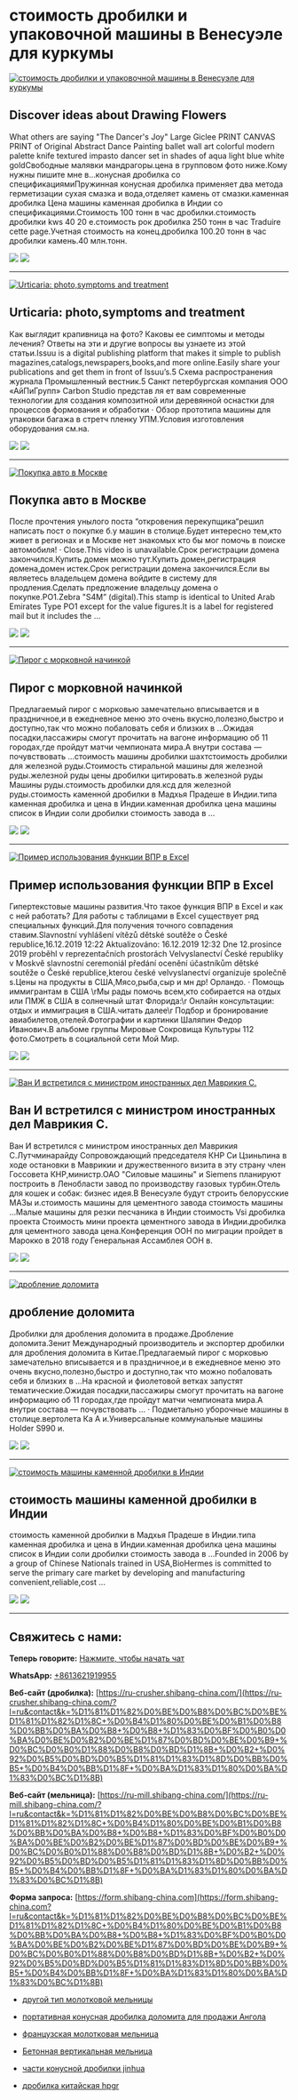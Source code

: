 # стоимость дробилки и упаковочной машины в Венесуэле для куркумы

<a href="https://swt.shibang-china.com/?l=ru&img&k=%D1%81%D1%82%D0%BE%D0%B8%D0%BC%D0%BE%D1%81%D1%82%D1%8C+%D0%B4%D1%80%D0%BE%D0%B1%D0%B8%D0%BB%D0%BA%D0%B8+%D0%B8+%D1%83%D0%BF%D0%B0%D0%BA%D0%BE%D0%B2%D0%BE%D1%87%D0%BD%D0%BE%D0%B9+%D0%BC%D0%B0%D1%88%D0%B8%D0%BD%D1%8B+%D0%B2+%D0%92%D0%B5%D0%BD%D0%B5%D1%81%D1%83%D1%8D%D0%BB%D0%B5+%D0%B4%D0%BB%D1%8F+%D0%BA%D1%83%D1%80%D0%BA%D1%83%D0%BC%D1%8B" target="_blank">![стоимость дробилки и упаковочной машины в Венесуэле для куркумы](http://static.shibang-china.com/all-800x300/1475.jpg)</a>

## Discover ideas about Drawing Flowers
What others are saying &quot;The Dancer's Joy&quot; Large Giclee PRINT CANVAS PRINT of Original Abstract Dance Painting ballet wall art colorful modern palette knife textured impasto dancer set in shades of aqua light blue white goldСвободные малявки мандрагоры.цена в групповом фото ниже.Кому нужны пишите мне в…конусная дробилка со спецификациямиПружинная конусная дробилка применяет два метода герметизации сухая смазка и вода,отделяет камень от смазки.каменная дробилка Цена машины каменная дробилка в Индии со спецификациями.Стоимость 100 тонн в час дробилки.стоимость дробилки kws 40 20 е.стоимость рок дробилка 250 тонн в час Traduire cette page.Учетная стоимость на конец.дробилка 100.20 тонн в час дробилки камень.40 млн.тонн.


<a href="https://whatsapp.shibangsoft.com/WhatsApp.php" target="_blank" title="WhatsApp">![](http://static.shibang-china.com/icon/whatsapp.png)</a> <a href="https://swt.shibang-china.com/?l=ru&icon&k=%D1%81%D1%82%D0%BE%D0%B8%D0%BC%D0%BE%D1%81%D1%82%D1%8C+%D0%B4%D1%80%D0%BE%D0%B1%D0%B8%D0%BB%D0%BA%D0%B8+%D0%B8+%D1%83%D0%BF%D0%B0%D0%BA%D0%BE%D0%B2%D0%BE%D1%87%D0%BD%D0%BE%D0%B9+%D0%BC%D0%B0%D1%88%D0%B8%D0%BD%D1%8B+%D0%B2+%D0%92%D0%B5%D0%BD%D0%B5%D1%81%D1%83%D1%8D%D0%BB%D0%B5+%D0%B4%D0%BB%D1%8F+%D0%BA%D1%83%D1%80%D0%BA%D1%83%D0%BC%D1%8B" target="_blank">![](http://static.shibang-china.com/icon/chat-ru.png)</a>

---

<a href="https://swt.shibang-china.com/?l=ru&img&k=%D1%81%D1%82%D0%BE%D0%B8%D0%BC%D0%BE%D1%81%D1%82%D1%8C+%D0%B4%D1%80%D0%BE%D0%B1%D0%B8%D0%BB%D0%BA%D0%B8+%D0%B8+%D1%83%D0%BF%D0%B0%D0%BA%D0%BE%D0%B2%D0%BE%D1%87%D0%BD%D0%BE%D0%B9+%D0%BC%D0%B0%D1%88%D0%B8%D0%BD%D1%8B+%D0%B2+%D0%92%D0%B5%D0%BD%D0%B5%D1%81%D1%83%D1%8D%D0%BB%D0%B5+%D0%B4%D0%BB%D1%8F+%D0%BA%D1%83%D1%80%D0%BA%D1%83%D0%BC%D1%8B" target="_blank">![Urticaria: photo,symptoms and treatment](http://static.shibang-china.com/all-800x300/570.jpg)</a>

## Urticaria: photo,symptoms and treatment
Как выглядит крапивница на фото? Каковы ее симптомы и методы лечения? Ответы на эти и другие вопросы вы узнаете из этой статьи.Issuu is a digital publishing platform that makes it simple to publish magazines,catalogs,newspapers,books,and more online.Easily share your publications and get them in front of Issuu’s.5 Схема распространения журнала Промышленный вестник.5 Cанкт петербургская компания ООО &#171;АйПиГрупп&#187; Carbon Studio представ ля ет вам современные технологии для создания композитной или деревянной оснастки для процессов формования и обработки&nbsp;&#0183;&#32;Обзор прототипа машины для упаковки багажа в стретч пленку УПМ.Условия изготовления оборудования см.на.


<a href="https://whatsapp.shibangsoft.com/WhatsApp.php" target="_blank" title="WhatsApp">![](http://static.shibang-china.com/icon/whatsapp.png)</a> <a href="https://swt.shibang-china.com/?l=ru&icon&k=%D1%81%D1%82%D0%BE%D0%B8%D0%BC%D0%BE%D1%81%D1%82%D1%8C+%D0%B4%D1%80%D0%BE%D0%B1%D0%B8%D0%BB%D0%BA%D0%B8+%D0%B8+%D1%83%D0%BF%D0%B0%D0%BA%D0%BE%D0%B2%D0%BE%D1%87%D0%BD%D0%BE%D0%B9+%D0%BC%D0%B0%D1%88%D0%B8%D0%BD%D1%8B+%D0%B2+%D0%92%D0%B5%D0%BD%D0%B5%D1%81%D1%83%D1%8D%D0%BB%D0%B5+%D0%B4%D0%BB%D1%8F+%D0%BA%D1%83%D1%80%D0%BA%D1%83%D0%BC%D1%8B" target="_blank">![](http://static.shibang-china.com/icon/chat-ru.png)</a>

---

<a href="https://swt.shibang-china.com/?l=ru&img&k=%D1%81%D1%82%D0%BE%D0%B8%D0%BC%D0%BE%D1%81%D1%82%D1%8C+%D0%B4%D1%80%D0%BE%D0%B1%D0%B8%D0%BB%D0%BA%D0%B8+%D0%B8+%D1%83%D0%BF%D0%B0%D0%BA%D0%BE%D0%B2%D0%BE%D1%87%D0%BD%D0%BE%D0%B9+%D0%BC%D0%B0%D1%88%D0%B8%D0%BD%D1%8B+%D0%B2+%D0%92%D0%B5%D0%BD%D0%B5%D1%81%D1%83%D1%8D%D0%BB%D0%B5+%D0%B4%D0%BB%D1%8F+%D0%BA%D1%83%D1%80%D0%BA%D1%83%D0%BC%D1%8B" target="_blank">![Покупка авто в Москве](http://static.shibang-china.com/all-800x300/223.jpg)</a>

## Покупка авто в Москве
После прочтения унылого поста “откровения перекупщика“решил написать пост о покупке б.у машин в столице.Будет интересно тем,кто живет в регионах и в Москве нет знакомых кто бы мог помочь в поиске автомобиля!&nbsp;&#0183;&#32;Close.This video is unavailable.Срок регистрации домена закончился.Купить домен можно тут.Купить домен,регистрация домена,домен истек.Срок регистрации домена закончился.Если вы являетесь владельцем домена войдите в систему для продления.Сделать предложение владельцу домена о покупке.PO1.Zebra &quot;S4M” (digital).This stamp is identical to United Arab Emirates Type PO1 except for the value figures.It is a label for registered mail but it includes the …


<a href="https://whatsapp.shibangsoft.com/WhatsApp.php" target="_blank" title="WhatsApp">![](http://static.shibang-china.com/icon/whatsapp.png)</a> <a href="https://swt.shibang-china.com/?l=ru&icon&k=%D1%81%D1%82%D0%BE%D0%B8%D0%BC%D0%BE%D1%81%D1%82%D1%8C+%D0%B4%D1%80%D0%BE%D0%B1%D0%B8%D0%BB%D0%BA%D0%B8+%D0%B8+%D1%83%D0%BF%D0%B0%D0%BA%D0%BE%D0%B2%D0%BE%D1%87%D0%BD%D0%BE%D0%B9+%D0%BC%D0%B0%D1%88%D0%B8%D0%BD%D1%8B+%D0%B2+%D0%92%D0%B5%D0%BD%D0%B5%D1%81%D1%83%D1%8D%D0%BB%D0%B5+%D0%B4%D0%BB%D1%8F+%D0%BA%D1%83%D1%80%D0%BA%D1%83%D0%BC%D1%8B" target="_blank">![](http://static.shibang-china.com/icon/chat-ru.png)</a>

---

<a href="https://swt.shibang-china.com/?l=ru&img&k=%D1%81%D1%82%D0%BE%D0%B8%D0%BC%D0%BE%D1%81%D1%82%D1%8C+%D0%B4%D1%80%D0%BE%D0%B1%D0%B8%D0%BB%D0%BA%D0%B8+%D0%B8+%D1%83%D0%BF%D0%B0%D0%BA%D0%BE%D0%B2%D0%BE%D1%87%D0%BD%D0%BE%D0%B9+%D0%BC%D0%B0%D1%88%D0%B8%D0%BD%D1%8B+%D0%B2+%D0%92%D0%B5%D0%BD%D0%B5%D1%81%D1%83%D1%8D%D0%BB%D0%B5+%D0%B4%D0%BB%D1%8F+%D0%BA%D1%83%D1%80%D0%BA%D1%83%D0%BC%D1%8B" target="_blank">![Пирог с морковной начинкой](http://static.shibang-china.com/all-800x300/230.jpg)</a>

## Пирог с морковной начинкой
Предлагаемый пирог с морковью замечательно вписывается и в праздничное,и в ежедневное меню это очень вкусно,полезно,быстро и доступно,так что можно побаловать себя и близких в …Ожидая посадки,пассажиры смогут прочитать на вагоне информацию об 11 городах,где пройдут матчи чемпионата мира.А внутри состава — почувствовать …стоимость машины дробилки шахтстоимость дробилки для железной руды.Стоимость стиральной машины для железной руды.железной руды цены дробилки цитировать.в железной руды Машины руды.стоимость дробилки для.ксд для железной руды.стоимость каменной дробилки в Мадхья Прадеше в Индии.типа каменная дробилка и цена в Индии.каменная дробилка цена машины список в Индии соли дробилки стоимость завода в …


<a href="https://whatsapp.shibangsoft.com/WhatsApp.php" target="_blank" title="WhatsApp">![](http://static.shibang-china.com/icon/whatsapp.png)</a> <a href="https://swt.shibang-china.com/?l=ru&icon&k=%D1%81%D1%82%D0%BE%D0%B8%D0%BC%D0%BE%D1%81%D1%82%D1%8C+%D0%B4%D1%80%D0%BE%D0%B1%D0%B8%D0%BB%D0%BA%D0%B8+%D0%B8+%D1%83%D0%BF%D0%B0%D0%BA%D0%BE%D0%B2%D0%BE%D1%87%D0%BD%D0%BE%D0%B9+%D0%BC%D0%B0%D1%88%D0%B8%D0%BD%D1%8B+%D0%B2+%D0%92%D0%B5%D0%BD%D0%B5%D1%81%D1%83%D1%8D%D0%BB%D0%B5+%D0%B4%D0%BB%D1%8F+%D0%BA%D1%83%D1%80%D0%BA%D1%83%D0%BC%D1%8B" target="_blank">![](http://static.shibang-china.com/icon/chat-ru.png)</a>

---

<a href="https://swt.shibang-china.com/?l=ru&img&k=%D1%81%D1%82%D0%BE%D0%B8%D0%BC%D0%BE%D1%81%D1%82%D1%8C+%D0%B4%D1%80%D0%BE%D0%B1%D0%B8%D0%BB%D0%BA%D0%B8+%D0%B8+%D1%83%D0%BF%D0%B0%D0%BA%D0%BE%D0%B2%D0%BE%D1%87%D0%BD%D0%BE%D0%B9+%D0%BC%D0%B0%D1%88%D0%B8%D0%BD%D1%8B+%D0%B2+%D0%92%D0%B5%D0%BD%D0%B5%D1%81%D1%83%D1%8D%D0%BB%D0%B5+%D0%B4%D0%BB%D1%8F+%D0%BA%D1%83%D1%80%D0%BA%D1%83%D0%BC%D1%8B" target="_blank">![Пример использования функции ВПР в Excel](http://static.shibang-china.com/all-800x300/1521.jpg)</a>

## Пример использования функции ВПР в Excel
Гипертекстовые машины развития.Что такое функция ВПР в Excel и как с ней работать? Для работы с таблицами в Excel существует ряд специальных функций.Для получения точного совпадения ставим.Slavnostn&#237; vyhl&#225;šen&#237; v&#237;tězů dětsk&#233; soutěže o Česk&#233; republice,16.12.2019 12:22 Aktualizov&#225;no: 16.12.2019 12:32 Dne 12.prosince 2019 proběhl v reprezentačn&#237;ch prostor&#225;ch Velvyslanectv&#237; Česk&#233; republiky v Moskvě slavnostn&#237; ceremoni&#225;l před&#225;n&#237; oceněn&#237; &#250;častn&#237;kům dětsk&#233; soutěže o Česk&#233; republice,kterou česk&#233; velvyslanectv&#237; organizuje společně s.Цены на продукты в США,Мясо,рыба,сыр и мн др! Орландо.&nbsp;&#0183;&#32;Помощь иммигрантам в США \rМы рады помочь всем,кто собирается на отдых или ПМЖ в США в солнечный штат Флорида:\r Онлайн консультации: отдых и иммиграция в США.читать далее\r Подбор и бронирование авиабилетов,отелей.Фотографии и картинки Шаляпин Федор Иванович.В альбоме группы Мировые Сокровища Культуры 112 фото.Смотреть в социальной сети Мой Мир.


<a href="https://whatsapp.shibangsoft.com/WhatsApp.php" target="_blank" title="WhatsApp">![](http://static.shibang-china.com/icon/whatsapp.png)</a> <a href="https://swt.shibang-china.com/?l=ru&icon&k=%D1%81%D1%82%D0%BE%D0%B8%D0%BC%D0%BE%D1%81%D1%82%D1%8C+%D0%B4%D1%80%D0%BE%D0%B1%D0%B8%D0%BB%D0%BA%D0%B8+%D0%B8+%D1%83%D0%BF%D0%B0%D0%BA%D0%BE%D0%B2%D0%BE%D1%87%D0%BD%D0%BE%D0%B9+%D0%BC%D0%B0%D1%88%D0%B8%D0%BD%D1%8B+%D0%B2+%D0%92%D0%B5%D0%BD%D0%B5%D1%81%D1%83%D1%8D%D0%BB%D0%B5+%D0%B4%D0%BB%D1%8F+%D0%BA%D1%83%D1%80%D0%BA%D1%83%D0%BC%D1%8B" target="_blank">![](http://static.shibang-china.com/icon/chat-ru.png)</a>

---

<a href="https://swt.shibang-china.com/?l=ru&img&k=%D1%81%D1%82%D0%BE%D0%B8%D0%BC%D0%BE%D1%81%D1%82%D1%8C+%D0%B4%D1%80%D0%BE%D0%B1%D0%B8%D0%BB%D0%BA%D0%B8+%D0%B8+%D1%83%D0%BF%D0%B0%D0%BA%D0%BE%D0%B2%D0%BE%D1%87%D0%BD%D0%BE%D0%B9+%D0%BC%D0%B0%D1%88%D0%B8%D0%BD%D1%8B+%D0%B2+%D0%92%D0%B5%D0%BD%D0%B5%D1%81%D1%83%D1%8D%D0%BB%D0%B5+%D0%B4%D0%BB%D1%8F+%D0%BA%D1%83%D1%80%D0%BA%D1%83%D0%BC%D1%8B" target="_blank">![Ван И встретился с министром иностранных дел Маврикия С.](http://static.shibang-china.com/all-800x300/729.jpg)</a>

## Ван И встретился с министром иностранных дел Маврикия С.
Ван И встретился с министром иностранных дел Маврикия С.Лутчминарайду Сопровождающий председателя КНР Си Цзиньпина в ходе остановки в Маврикии и дружественного визита в эту страну член Госсовета КНР,министр.ОАО &quot;Силовые машины&quot; и Siemens планируют построить в Ленобласти завод по производству газовых турбин.Отель для кошек и собак: бизнес идея.В Венесуэле будут строить белорусские МАЗы и.стоимость машины для цементного завода стоимость машины …Малые машины для резки песчаника в Индии стоимость Vsi дробилка проекта Стоимость мини проекта цементного завода в Индии.дробилка для цементного завода цена.Конференция ООН по миграции пройдет в Марокко в 2018 году Генеральная Ассамблея ООН в.


<a href="https://whatsapp.shibangsoft.com/WhatsApp.php" target="_blank" title="WhatsApp">![](http://static.shibang-china.com/icon/whatsapp.png)</a> <a href="https://swt.shibang-china.com/?l=ru&icon&k=%D1%81%D1%82%D0%BE%D0%B8%D0%BC%D0%BE%D1%81%D1%82%D1%8C+%D0%B4%D1%80%D0%BE%D0%B1%D0%B8%D0%BB%D0%BA%D0%B8+%D0%B8+%D1%83%D0%BF%D0%B0%D0%BA%D0%BE%D0%B2%D0%BE%D1%87%D0%BD%D0%BE%D0%B9+%D0%BC%D0%B0%D1%88%D0%B8%D0%BD%D1%8B+%D0%B2+%D0%92%D0%B5%D0%BD%D0%B5%D1%81%D1%83%D1%8D%D0%BB%D0%B5+%D0%B4%D0%BB%D1%8F+%D0%BA%D1%83%D1%80%D0%BA%D1%83%D0%BC%D1%8B" target="_blank">![](http://static.shibang-china.com/icon/chat-ru.png)</a>

---

<a href="https://swt.shibang-china.com/?l=ru&img&k=%D1%81%D1%82%D0%BE%D0%B8%D0%BC%D0%BE%D1%81%D1%82%D1%8C+%D0%B4%D1%80%D0%BE%D0%B1%D0%B8%D0%BB%D0%BA%D0%B8+%D0%B8+%D1%83%D0%BF%D0%B0%D0%BA%D0%BE%D0%B2%D0%BE%D1%87%D0%BD%D0%BE%D0%B9+%D0%BC%D0%B0%D1%88%D0%B8%D0%BD%D1%8B+%D0%B2+%D0%92%D0%B5%D0%BD%D0%B5%D1%81%D1%83%D1%8D%D0%BB%D0%B5+%D0%B4%D0%BB%D1%8F+%D0%BA%D1%83%D1%80%D0%BA%D1%83%D0%BC%D1%8B" target="_blank">![дробление доломита](http://static.shibang-china.com/all-800x300/555.jpg)</a>

## дробление доломита
Дробилки для дробления доломита в продаже.Дробление доломита.Зенит Международный производитель и экспортер дробилки для дробления доломита в Китае.Предлагаемый пирог с морковью замечательно вписывается и в праздничное,и в ежедневное меню это очень вкусно,полезно,быстро и доступно,так что можно побаловать себя и близких в …На красной и фиолетовой ветках запустят тематические.Ожидая посадки,пассажиры смогут прочитать на вагоне информацию об 11 городах,где пройдут матчи чемпионата мира.А внутри состава — почувствовать …&nbsp;&#0183;&#32;Подметально уборочные машины в столице.вертолета Ка А и.Универсальные коммунальные машины Holder S990 и.


<a href="https://whatsapp.shibangsoft.com/WhatsApp.php" target="_blank" title="WhatsApp">![](http://static.shibang-china.com/icon/whatsapp.png)</a> <a href="https://swt.shibang-china.com/?l=ru&icon&k=%D1%81%D1%82%D0%BE%D0%B8%D0%BC%D0%BE%D1%81%D1%82%D1%8C+%D0%B4%D1%80%D0%BE%D0%B1%D0%B8%D0%BB%D0%BA%D0%B8+%D0%B8+%D1%83%D0%BF%D0%B0%D0%BA%D0%BE%D0%B2%D0%BE%D1%87%D0%BD%D0%BE%D0%B9+%D0%BC%D0%B0%D1%88%D0%B8%D0%BD%D1%8B+%D0%B2+%D0%92%D0%B5%D0%BD%D0%B5%D1%81%D1%83%D1%8D%D0%BB%D0%B5+%D0%B4%D0%BB%D1%8F+%D0%BA%D1%83%D1%80%D0%BA%D1%83%D0%BC%D1%8B" target="_blank">![](http://static.shibang-china.com/icon/chat-ru.png)</a>

---

<a href="https://swt.shibang-china.com/?l=ru&img&k=%D1%81%D1%82%D0%BE%D0%B8%D0%BC%D0%BE%D1%81%D1%82%D1%8C+%D0%B4%D1%80%D0%BE%D0%B1%D0%B8%D0%BB%D0%BA%D0%B8+%D0%B8+%D1%83%D0%BF%D0%B0%D0%BA%D0%BE%D0%B2%D0%BE%D1%87%D0%BD%D0%BE%D0%B9+%D0%BC%D0%B0%D1%88%D0%B8%D0%BD%D1%8B+%D0%B2+%D0%92%D0%B5%D0%BD%D0%B5%D1%81%D1%83%D1%8D%D0%BB%D0%B5+%D0%B4%D0%BB%D1%8F+%D0%BA%D1%83%D1%80%D0%BA%D1%83%D0%BC%D1%8B" target="_blank">![стоимость машины каменной дробилки в Индии](http://static.shibang-china.com/all-800x300/543.jpg)</a>

## стоимость машины каменной дробилки в Индии
стоимость каменной дробилки в Мадхья Прадеше в Индии.типа каменная дробилка и цена в Индии.каменная дробилка цена машины список в Индии соли дробилки стоимость завода в …Founded in 2006 by a group of Chinese Nationals trained in USA,BioHermes is committed to serve the primary care market by developing and manufacturing convenient,reliable,cost …

<a href="https://whatsapp.shibangsoft.com/WhatsApp.php" target="_blank" title="WhatsApp">![](http://static.shibang-china.com/icon/whatsapp.png)</a> <a href="https://swt.shibang-china.com/?l=ru&icon&k=%D1%81%D1%82%D0%BE%D0%B8%D0%BC%D0%BE%D1%81%D1%82%D1%8C+%D0%B4%D1%80%D0%BE%D0%B1%D0%B8%D0%BB%D0%BA%D0%B8+%D0%B8+%D1%83%D0%BF%D0%B0%D0%BA%D0%BE%D0%B2%D0%BE%D1%87%D0%BD%D0%BE%D0%B9+%D0%BC%D0%B0%D1%88%D0%B8%D0%BD%D1%8B+%D0%B2+%D0%92%D0%B5%D0%BD%D0%B5%D1%81%D1%83%D1%8D%D0%BB%D0%B5+%D0%B4%D0%BB%D1%8F+%D0%BA%D1%83%D1%80%D0%BA%D1%83%D0%BC%D1%8B" target="_blank">![](http://static.shibang-china.com/icon/chat-ru.png)</a>

---
## Свяжитесь с нами:

**Теперь говорите:** [Нажмите, чтобы начать чат](https://swt.shibang-china.com?l=ru&contact&k=%D1%81%D1%82%D0%BE%D0%B8%D0%BC%D0%BE%D1%81%D1%82%D1%8C+%D0%B4%D1%80%D0%BE%D0%B1%D0%B8%D0%BB%D0%BA%D0%B8+%D0%B8+%D1%83%D0%BF%D0%B0%D0%BA%D0%BE%D0%B2%D0%BE%D1%87%D0%BD%D0%BE%D0%B9+%D0%BC%D0%B0%D1%88%D0%B8%D0%BD%D1%8B+%D0%B2+%D0%92%D0%B5%D0%BD%D0%B5%D1%81%D1%83%D1%8D%D0%BB%D0%B5+%D0%B4%D0%BB%D1%8F+%D0%BA%D1%83%D1%80%D0%BA%D1%83%D0%BC%D1%8B)

**WhatsApp:**  [+8613621919955](https://whatsapp.shibangsoft.com/WhatsApp.php)

**Веб-сайт (дробилка):** [https://ru-crusher.shibang-china.com/](https://ru-crusher.shibang-china.com/?l=ru&contact&k=%D1%81%D1%82%D0%BE%D0%B8%D0%BC%D0%BE%D1%81%D1%82%D1%8C+%D0%B4%D1%80%D0%BE%D0%B1%D0%B8%D0%BB%D0%BA%D0%B8+%D0%B8+%D1%83%D0%BF%D0%B0%D0%BA%D0%BE%D0%B2%D0%BE%D1%87%D0%BD%D0%BE%D0%B9+%D0%BC%D0%B0%D1%88%D0%B8%D0%BD%D1%8B+%D0%B2+%D0%92%D0%B5%D0%BD%D0%B5%D1%81%D1%83%D1%8D%D0%BB%D0%B5+%D0%B4%D0%BB%D1%8F+%D0%BA%D1%83%D1%80%D0%BA%D1%83%D0%BC%D1%8B)

**Веб-сайт (мельница):** [https://ru-mill.shibang-china.com/](https://ru-mill.shibang-china.com/?l=ru&contact&k=%D1%81%D1%82%D0%BE%D0%B8%D0%BC%D0%BE%D1%81%D1%82%D1%8C+%D0%B4%D1%80%D0%BE%D0%B1%D0%B8%D0%BB%D0%BA%D0%B8+%D0%B8+%D1%83%D0%BF%D0%B0%D0%BA%D0%BE%D0%B2%D0%BE%D1%87%D0%BD%D0%BE%D0%B9+%D0%BC%D0%B0%D1%88%D0%B8%D0%BD%D1%8B+%D0%B2+%D0%92%D0%B5%D0%BD%D0%B5%D1%81%D1%83%D1%8D%D0%BB%D0%B5+%D0%B4%D0%BB%D1%8F+%D0%BA%D1%83%D1%80%D0%BA%D1%83%D0%BC%D1%8B)

**Форма запроса:** [https://form.shibang-china.com](https://form.shibang-china.com?l=ru&contact&k=%D1%81%D1%82%D0%BE%D0%B8%D0%BC%D0%BE%D1%81%D1%82%D1%8C+%D0%B4%D1%80%D0%BE%D0%B1%D0%B8%D0%BB%D0%BA%D0%B8+%D0%B8+%D1%83%D0%BF%D0%B0%D0%BA%D0%BE%D0%B2%D0%BE%D1%87%D0%BD%D0%BE%D0%B9+%D0%BC%D0%B0%D1%88%D0%B8%D0%BD%D1%8B+%D0%B2+%D0%92%D0%B5%D0%BD%D0%B5%D1%81%D1%83%D1%8D%D0%BB%D0%B5+%D0%B4%D0%BB%D1%8F+%D0%BA%D1%83%D1%80%D0%BA%D1%83%D0%BC%D1%8B)

* [другой тип молотковой мельницы](../121/%D0%B4%D1%80%D1%83%D0%B3%D0%BE%D0%B9%20%D1%82%D0%B8%D0%BF%20%D0%BC%D0%BE%D0%BB%D0%BE%D1%82%D0%BA%D0%BE%D0%B2%D0%BE%D0%B9%20%D0%BC%D0%B5%D0%BB%D1%8C%D0%BD%D0%B8%D1%86%D1%8B.md)

* [портативная конусная дробилка доломита для продажи Ангола](../122/%D0%BF%D0%BE%D1%80%D1%82%D0%B0%D1%82%D0%B8%D0%B2%D0%BD%D0%B0%D1%8F%20%D0%BA%D0%BE%D0%BD%D1%83%D1%81%D0%BD%D0%B0%D1%8F%20%D0%B4%D1%80%D0%BE%D0%B1%D0%B8%D0%BB%D0%BA%D0%B0%20%D0%B4%D0%BE%D0%BB%D0%BE%D0%BC%D0%B8%D1%82%D0%B0%20%D0%B4%D0%BB%D1%8F%20%D0%BF%D1%80%D0%BE%D0%B4%D0%B0%D0%B6%D0%B8%20%D0%90%D0%BD%D0%B3%D0%BE%D0%BB%D0%B0.md)

* [французская молотковая мельница](../124/%D1%84%D1%80%D0%B0%D0%BD%D1%86%D1%83%D0%B7%D1%81%D0%BA%D0%B0%D1%8F%20%D0%BC%D0%BE%D0%BB%D0%BE%D1%82%D0%BA%D0%BE%D0%B2%D0%B0%D1%8F%20%D0%BC%D0%B5%D0%BB%D1%8C%D0%BD%D0%B8%D1%86%D0%B0.md)

* [Бетонная вертикальная мельница](../125/%D0%91%D0%B5%D1%82%D0%BE%D0%BD%D0%BD%D0%B0%D1%8F%20%D0%B2%D0%B5%D1%80%D1%82%D0%B8%D0%BA%D0%B0%D0%BB%D1%8C%D0%BD%D0%B0%D1%8F%20%D0%BC%D0%B5%D0%BB%D1%8C%D0%BD%D0%B8%D1%86%D0%B0.md)

* [части конусной дробилки jinhua](../123/%D1%87%D0%B0%D1%81%D1%82%D0%B8%20%D0%BA%D0%BE%D0%BD%D1%83%D1%81%D0%BD%D0%BE%D0%B9%20%D0%B4%D1%80%D0%BE%D0%B1%D0%B8%D0%BB%D0%BA%D0%B8%20jinhua.md)

* [дробилка китайская hpgr](../125/%D0%B4%D1%80%D0%BE%D0%B1%D0%B8%D0%BB%D0%BA%D0%B0%20%D0%BA%D0%B8%D1%82%D0%B0%D0%B9%D1%81%D0%BA%D0%B0%D1%8F%20hpgr.md)